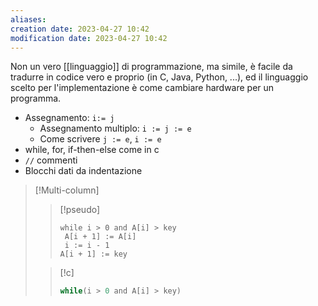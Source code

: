 ```yaml
---
aliases: 
creation date: 2023-04-27 10:42
modification date: 2023-04-27 10:42
---
```


Non un vero [[linguaggio]] di programmazione, ma simile, è facile da tradurre in codice vero e proprio (in C, Java, Python, ...), ed il linguaggio scelto per l'implementazione è come cambiare hardware per un programma.

- Assegnamento: `i:= j`
	- Assegnamento multiplo: `i := j := e`
	- Come scrivere `j := e`, `i := e`
- while, for, if-then-else come in c
- `//` commenti
- Blocchi dati da indentazione


>[!Multi-column]
>
>>[!pseudo]
>>```clike
>>while i > 0 and A[i] > key
>>	A[i + 1] := A[i]
>>	i := i - 1
>>A[i + 1] := key
>>```
>
>>[!c]
>>```c
>>while(i > 0 and A[i] > key)
>>```

